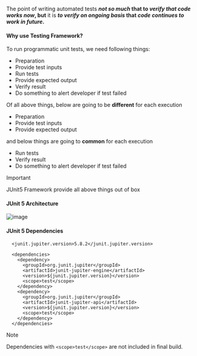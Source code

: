
The point of writing automated tests **_not so much_ that to _verify that code works now_, but** it is **_to verify on ongoing basis_ that _code continues to work in future_.**  

#### Why use Testing Framework?

To run programmatic unit tests, we need following things:
- Preparation
- Provide test inputs
- Run tests
- Provide expected output
- Verify result
- Do something to alert developer if test failed

Of all above things, below are going to be **different** for each execution
- Preparation
- Provide test inputs
- Provide expected output


and below things are going to **common** for each execution
- Run tests
- Verify result
- Do something to alert developer if test failed

> [!IMPORTANT]
> JUnit5 Framework provide all above things out of box


#### JUnit 5 Architecture


![image](https://github.com/user-attachments/assets/4d2ac9d3-3864-4067-9694-14efe0faff41)







#### JUnit 5 Dependencies

```
  <junit.jupiter.version>5.8.2</junit.jupiter.version>

  <dependencies>
    <dependency>
      <groupId>org.junit.jupiter</groupId>
      <artifactId>junit-jupiter-engine</artifactId>
      <version>${junit.jupiter.version}</version>
      <scope>test</scope>
    </dependency>
    <dependency>
      <groupId>org.junit.jupiter</groupId>
      <artifactId>junit-jupiter-api</artifactId>
      <version>${junit.jupiter.version}</version>
      <scope>test</scope>
    </dependency>
  </dependencies>

```

> [!NOTE]
> Dependencies with `<scope>test</scope>` are not included in final build.















